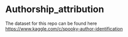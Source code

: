 # Authorship_attribution

The dataset for this repo can be found here https://www.kaggle.com/c/spooky-author-identification
